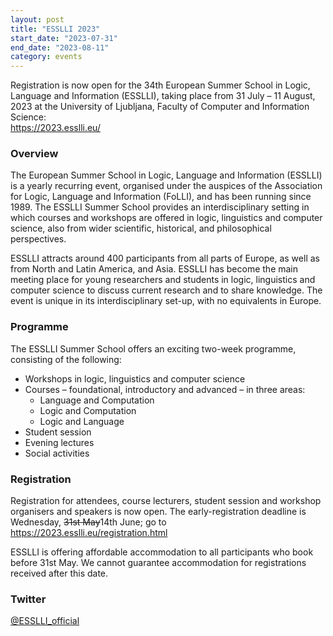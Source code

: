 ```yaml
---
layout: post
title: "ESSLLI 2023"
start_date: "2023-07-31"
end_date: "2023-08-11"
category: events
---
```


Registration is now open for the 34th European Summer School in Logic,
Language and Information (ESSLLI), taking place from 31 July – 11 August, 2023
at the University of Ljubljana, Faculty of Computer and Information Science:  
<https://2023.esslli.eu/>


### Overview

The European Summer School in Logic, Language and Information (ESSLLI) is a
yearly recurring event, organised under the auspices of the Association for
Logic, Language and Information (FoLLI), and has been running since 1989. The
ESSLLI Summer School provides an interdisciplinary setting in which courses
and workshops are offered in logic, linguistics and computer science, also
from wider scientific, historical, and philosophical perspectives.

ESSLLI attracts around 400 participants from all parts of Europe, as well as
from North and Latin America, and Asia. ESSLLI has become the main
meeting place for young researchers and students in logic, linguistics and
computer science to discuss current research and to share knowledge. The
event is unique in its interdisciplinary set-up, with no equivalents in
Europe.


### Programme

The ESSLLI Summer School offers an exciting two-week programme, consisting
of the following:
- Workshops in logic, linguistics and computer science
- Courses – foundational, introductory and advanced – in three areas:
  - Language and Computation
  - Logic and Computation
  - Logic and Language
- Student session
- Evening lectures
- Social activities


### Registration

Registration for attendees, course lecturers, student session and workshop
organisers and speakers is now open. The early-registration deadline is
Wednesday, ~~31st May~~14th June; go to  
<https://2023.esslli.eu/registration.html>

ESSLLI is offering affordable accommodation to all participants who book before
31st May. We cannot guarantee accommodation for registrations received after
this date.


### Twitter

[@ESSLLI_official](https://twitter.com/ESSLLI_official)
